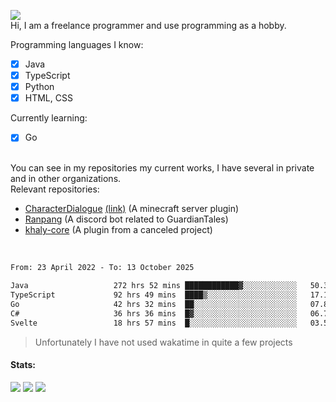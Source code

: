 ![](https://komarev.com/ghpvc/?username=iAtog&color=brightgreen) <br>
Hi, I am a freelance programmer and use programming as a hobby.<br>

Programming languages I know:
- [x] Java
- [x] TypeScript
- [x] Python
- [x] HTML, CSS

Currently learning:
- [x] Go
<br>
You can see in my repositories my current works, I have several in private and in other organizations.<br>
Relevant repositories:<br>

* [CharacterDialogue](https://github.com/iAtog/character-dialogue) [(link)](https://www.spigotmc.org/resources/95868/) (A minecraft server plugin)
* [Ranpang](https://github.com/iAtog/Ranpang) (A discord bot related to GuardianTales)
* [khaly-core](https://github.com/KhalyRPG/rpg) (A plugin from a canceled project)
<br>

<!--START_SECTION:waka-->

```txt
From: 23 April 2022 - To: 13 October 2025

Java                   272 hrs 52 mins ████████████▓░░░░░░░░░░░░   50.34 %
TypeScript             92 hrs 49 mins  ████▒░░░░░░░░░░░░░░░░░░░░   17.13 %
Go                     42 hrs 32 mins  ██░░░░░░░░░░░░░░░░░░░░░░░   07.85 %
C#                     36 hrs 36 mins  █▓░░░░░░░░░░░░░░░░░░░░░░░   06.76 %
Svelte                 18 hrs 57 mins  █░░░░░░░░░░░░░░░░░░░░░░░░   03.50 %
```

<!--END_SECTION:waka-->
> Unfortunately I have not used wakatime in quite a few projects
#### Stats:
![](https://github-profile-summary-cards.vercel.app/api/cards/profile-details?username=iAtog&theme=github_dark)
![](https://github-profile-summary-cards.vercel.app/api/cards/stats?username=iAtog&theme=github_dark)
![](https://github-profile-summary-cards.vercel.app/api/cards/repos-per-language?username=iAtog&theme=github_dark) 
